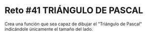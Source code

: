 # Reto #41 TRIÁNGULO DE PASCAL

Crea una función que sea capaz de dibujar el "Triángulo de Pascal" indicándole únicamente el tamaño del lado.
